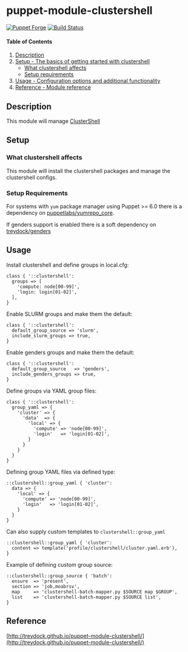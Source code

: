 # puppet-module-clustershell

[![Puppet Forge](http://img.shields.io/puppetforge/v/treydock/clustershell.svg)](https://forge.puppetlabs.com/treydock/clustershell)
[![Build Status](https://travis-ci.org/treydock/puppet-module-clustershell.png)](https://travis-ci.org/treydock/puppet-module-clustershell)

#### Table of Contents

1. [Description](#description)
2. [Setup - The basics of getting started with clustershell](#setup)
    * [What clustershell affects](#what-clustershell-affects)
    * [Setup requirements](#setup-requirements)
3. [Usage - Configuration options and additional functionality](#usage)
4. [Reference - Module reference](#reference)


## Description

This module will manage [ClusterShell](https://clustershell.readthedocs.io/en/latest/)

## Setup

### What clustershell affects

This module will install the clustershell packages and manage the clustershell configs.

### Setup Requirements

For systems with `yum` package manager using Puppet >= 6.0 there is a dependency on [puppetlabs/yumrepo_core](https://forge.puppet.com/puppetlabs/yumrepo_core).

If genders support is enabled there is a soft dependency on [treydock/genders](https://forge.puppet.com/treydock/genders)

## Usage

Install clustershell and define groups in local.cfg:

```puppet
class { '::clustershell':
  groups => [
    'compute: node[00-99]',
    'login: login[01-02]',
  ],
}
```

Enable SLURM groups and make them the default:

```puppet
class { '::clustershell':
  default_group_source => 'slurm',
  include_slurm_groups => true,
}
```

Enable genders groups and make them the default:

```puppet
class { '::clustershell':
  default_group_source   => 'genders',
  include_genders_groups => true,
}
```

Define groups via YAML group files:

```puppet
class { '::clustershell':
  group_yaml => {
    'cluster' => {
      'data'  => {
        'local' => {
          'compute' => 'node[00-99]',
          'login'   => 'login[01-02]',
        }
      }
    }
  }
}
```

Defining group YAML files via defined type:

```puppet
::clustershell::group_yaml { 'cluster':
  data => {
    'local' => {
      'compute' => 'node[00-99]',
      'login'   => 'login[01-02]',
    }
  }
}
```

Can also supply custom templates to `clustershell::group_yaml`

```puppet
::clustershell::group_yaml { 'cluster':
  content => template('profile/clustershell/cluster.yaml.erb'),
}
```

Example of defining custom group source:

```puppet
::clustershell::group_source { 'batch':
  ensure  => 'present',
  section => 'job,moabrsv',
  map     => 'clustershell-batch-mapper.py $SOURCE map $GROUP',
  list    => 'clustershell-batch-mapper.py $SOURCE list',
}
```


## Reference

[http://treydock.github.io/puppet-module-clustershell/](http://treydock.github.io/puppet-module-clustershell/)
